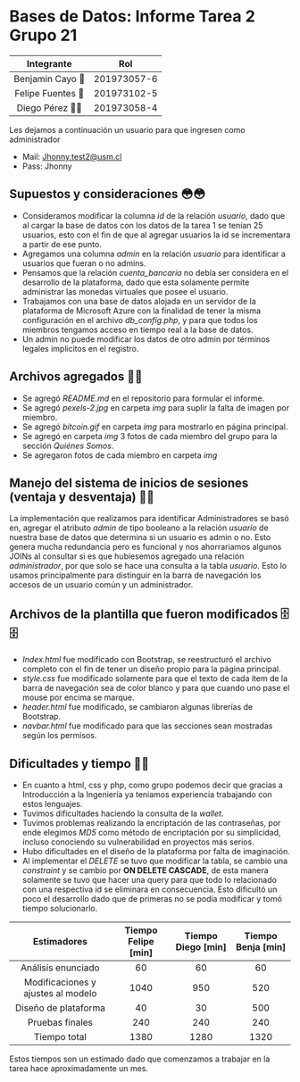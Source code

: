 # Bases de Datos: Informe Tarea 2 Grupo 21

| Integrante | Rol |
| :------: | :---: |
| Benjamin Cayo 🦦 | 201973057-6 |
| Felipe Fuentes 🦖 | 201973102-5 |
| Diego Pérez 🏳️‍🌈 | 201973058-4 |

Les dejamos a continuación un usuario para que ingresen como administrador

- Mail: Jhonny.test2@usm.cl
- Pass: Jhonny

## Supuestos y consideraciones 😳😳

- Consideramos modificar la columna *id* de la relación *usuario*, dado que al cargar la base de datos con los datos de la tarea 1 se tenían 25 usuarios, esto con el fin de que al agregar usuarios la id se incrementara a partir de ese punto.
- Agregamos una columna *admin* en la relación *usuario* para identificar a usuarios que fueran o no admins.
- Pensamos que la relación *cuenta_bancaria* no debía ser considera en el desarrollo de la plataforma, dado que esta solamente permite administrar las monedas virtuales que posee el usuario.
- Trabajamos con una base de datos alojada en un servidor de la plataforma de Microsoft Azure con la finalidad de tener la misma configuración en el archivo *db_config.php*, y para que todos los miembros tengamos acceso en tiempo real a la base de datos.
- Un admin no puede modificar los datos de otro admin por términos legales implicitos en el registro.

## Archivos agregados 📁📁

- Se agregó *README.md* en el repositorio para formular el informe.
- Se agregó *pexels-2.jpg* en carpeta *img* para suplir la falta de imagen por miembro.
- Se agregó *bitcoin.gif* en carpeta *img* para mostrarlo en página principal.
- Se agregó en carpeta *img* 3 fotos de cada miembro del grupo para la sección *Quiénes Somos*.
- Se agregaron fotos de cada miembro en carpeta *img*

## Manejo del sistema de inicios de sesiones (ventaja y desventaja) 🧑‍💻

La implementación que realizamos para identificar Administradores se basó en, agregar el atributo *admin* de tipo booleano a la relación *usuario* de nuestra base de datos que determina si un usuario es admin o no. Esto genera mucha redundancia pero es funcional y nos ahorrariamos algunos JOINs al consultar si es que hubiesemos agregado una relación *administrador*, por que solo se hace una consulta a la tabla *usuario*. Esto lo usamos principalmente para distinguir en la barra de navegación los accesos de un usuario común y un administrador.

## Archivos de la plantilla que fueron modificados 🗄️🗄️

- *Index.html* fue modificado con Bootstrap, se reestructuró el archivo completo con el fin de tener un diseño propio para la página principal.
- *style.css* fue modificado solamente para que el texto de cada item de la barra de navegación sea de color blanco y para que cuando uno pase el mouse por encima se marque.
- *header.html* fue modificado, se cambiaron algunas librerías de Bootstrap.
- *navbar.html* fue modificado para que las secciones sean mostradas según los permisos.

## Dificultades y tiempo 🥵🥵

- En cuanto a html, css y php, como grupo podemos decir que gracias a Introducción a la Ingeniería ya teniamos experiencia trabajando con estos lenguajes.
- Tuvimos dificultades haciendo la consulta de la *wallet*.
- Tuvimos problemas realizando la encriptación de las contraseñas, por ende elegimos *MD5* como método de encriptación por su simplicidad, incluso conociendo su vulnerabilidad en proyectos más serios.
- Hubo dificultades en el diseño de la plataforma por falta de imaginación.
- Al implementar el *DELETE* se tuvo que modificar la tabla, se cambio una *constraint* y se cambio por **ON DELETE CASCADE**, de esta manera solamente se tuvo que hacer una query para que todo lo relacionado con una respectiva id se eliminara en consecuencia. Esto dificultó un poco el desarrollo dado que de primeras no se podía modificar y tomó tiempo solucionarlo.

| Estimadores | Tiempo Felipe [min] | Tiempo Diego [min] | Tiempo Benja [min] |
| :---------: | :-----------------: | :----------------: | :----------------: |
| Análisis enunciado                 | 60   | 60   | 60   | 
| Modificaciones y ajustes al modelo | 1040 | 950  | 520  |
| Diseño de plataforma               | 40   | 30   | 500  |
| Pruebas finales                    | 240  | 240  | 240  |
| Tiempo total                       | 1380 | 1280 | 1320 |

Estos tiempos son un estimado dado que comenzamos a trabajar en la tarea hace aproximadamente un mes.
